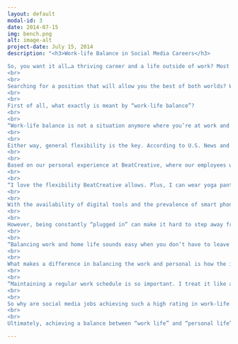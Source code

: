 ```yaml
---
layout: default
modal-id: 3
date: 2014-07-15
img: bench.png
alt: image-alt
project-date: July 15, 2014
description: "<h3>Work-life Balance in Social Media Careers</h3>

So, you want it all…a thriving career and a life outside of work? Most people think it’s not possible; you either have to choose a career that becomes your life, or opt out of the typical working world in order to have a personal life.
<br>
<br>
Searching for a position that will allow you the best of both worlds? We are pretty pleased at BeatCreative that one of our specialties tops the charts: in 2014, the “Social Media Manager” job title was ranked #5 out of 20 and achieved a 4.3 out of 5 (where 5 is very satisfied) through a poll conducted by Forbes and Glassdoor.
<br>
<br>
First of all, what exactly is meant by “work-life balance”?
<br>
<br>
“Work-life balance is not a situation anymore where you’re at work and then you’re at home, it’s more this balancing between the two,” said Lauren Griffin, senior vice president of Adecco Staffing U.S. “It’s a common trend, generationally–people all want the flexibility, but the reasons they want it might be different.” Griffin went on to say that the younger generation tends to classify flexibility in terms of long lunches and the ability to work during off-hours, whereas Baby Boomers and Gen Xers want flexibility in order to care for their families.
<br>
<br>
Either way, general flexibility is the key. According to U.S. News and World Report in a 2015 Workplace Flexibility Study, 75% of polled employees desire workplace flexibility above all other benefits.
<br>
<br>
Based on our personal experience at BeatCreative, where our employees work nearly 100% remotely, the ticket to boosting employee morale is to allow a flexible work schedule for our social media development team. A rave review from our Online Marketing Specialist, Robyn, shows how much flexibility is valued within our social media team:
<br>
<br>
“I love the flexibility BeatCreative allows. Plus, I can wear yoga pants to work every day. Best. Job. Ever.”
<br>
<br>
With the availability of digital tools and the prevalence of smart phones, we are always connected, and therefore can respond to work requests and complete urgent tasks while away from the office.
<br>
<br>
However, being constantly “plugged in” can make it hard to step away from work. According to an article by Experteer, the trope that “social media is 24/7” makes it arguable that Social Media Managers would have a positive work-life balance. It is easy for an employee to push back and not feel like there is ever a break! Even our Content Specialist, Patrick, says:
<br>
<br>
“Balancing work and home life sounds easy when you don’t have to leave your house every day. But it’s not that simple. Working from home means the two lives bleed into one another, which can make it feel like you ALWAYS should be working on something.”
<br>
<br>
What makes a difference in balancing the work and personal is how the individual handles each sphere. Patrick went on to describe his regimented, but flexible, work approach:
<br>
<br>
“Maintaining a regular work schedule is so important. I treat it like a “normal” office job. I get up the same time every day, get dressed, walk the dog, everything someone with a commute would do. Only my commute takes me to my home office. I only write in my office, leaving the rest of the house to feel like a home, not a workplace. I tend to work until about 6:30, when my wife gets home. Then it’s family time.”
<br>
<br>
So why are social media jobs achieving such a high rating in work-life balance polls? Most likely because the positions often allow the employee to work from home or telecommute for part of the time, giving more time to do things like run errands, have a lunch date, or just take a break when needed. For me, BeatCreative’s official Social Media Project Manager, I have been lucky enough to care for my toddler at home (without putting him in daycare) and work my full work week. That’s enough for me to give my job a rating of “highly satisfied.”
<br>
<br>
Ultimately, achieving a balance between “work life” and “personal life” could be attainable for most people (social media career or not)—it’s just a matter of perspective."

---
```

